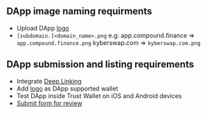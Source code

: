 ## DApp image naming requirments
- Upload DApp [logo](https://github.com/trustwallet/assets/tree/master/dapps)
- `[subdomain.]<domain_name>.png` e.g:
  app.compound.finance => `app.compound.finance.png`
  kyberswap.com => `kyberswap.com.png`

## DApp submission and listing requirements
- Integrate [Deep Linking](https://developer.trustwallet.com/deeplinking)
- Add [logo](https://trustwallet.com/press) as DApp supported wallet
- Test DApp inside Trust Wallet on iOS and Android devices
- [Submit form for review](https://docs.google.com/forms/d/e/1FAIpQLSd5p9L78zKXIiu9E5yFRPf5UkvsLZ7TbUDLFBRIi1qMd8Td4A/viewform)
